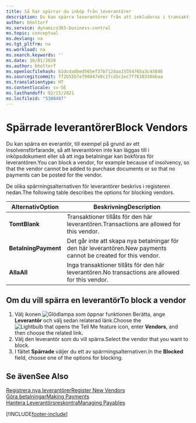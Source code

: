 ```yaml
---
title: Så här spärrar du inköp från leverantörer
description: Du kan spärra leverantörer från att inkluderas i transaktioner eller bara spärra nya betalningar till dem.
author: bholtorf
ms.service: dynamics365-business-central
ms.topic: conceptual
ms.devlang: na
ms.tgt_pltfrm: na
ms.workload: na
ms.search.keywords: ''
ms.date: 10/01/2020
ms.author: bholtorf
ms.openlocfilehash: b1dcda8bed565ef37b712daa15554765a3c45846
ms.sourcegitcommit: ff2b55b7e790447e0c1fcd5c2ec7f7610338ebaa
ms.translationtype: HT
ms.contentlocale: sv-SE
ms.lasthandoff: 02/15/2021
ms.locfileid: "5380487"
---
```

# <a name="block-vendors"></a><span data-ttu-id="9747a-103">Spärrade leverantörer</span><span class="sxs-lookup"><span data-stu-id="9747a-103">Block Vendors</span></span>
<span data-ttu-id="9747a-104">Du kan spärra en everantör, till exempel på grund av ett insolvensförfarande, så att leverantören inte kan läggas till i inköpsdokument eller så att inga betalningar kan bokföras för leverantören.</span><span class="sxs-lookup"><span data-stu-id="9747a-104">You can block a vendor, for example because of insolvency, so that the vendor cannot be added to purchase documents or so that no payments can be posted for the vendor.</span></span>

<span data-ttu-id="9747a-105">De olika spärrningsalternativen för leverantörer beskrivs i registeren nedan.</span><span class="sxs-lookup"><span data-stu-id="9747a-105">The following table describes the options for blocking vendors.</span></span>  

|<span data-ttu-id="9747a-106">Alternativ</span><span class="sxs-lookup"><span data-stu-id="9747a-106">Option</span></span>|<span data-ttu-id="9747a-107">Beskrivning</span><span class="sxs-lookup"><span data-stu-id="9747a-107">Description</span></span>|  
|--------------------|------------|  
|<span data-ttu-id="9747a-108">**Tomt**</span><span class="sxs-lookup"><span data-stu-id="9747a-108">**Blank**</span></span>|<span data-ttu-id="9747a-109">Transaktioner tillåts för den här leverantören.</span><span class="sxs-lookup"><span data-stu-id="9747a-109">Transactions are allowed for this vendor.</span></span>|
|<span data-ttu-id="9747a-110">**Betalning**</span><span class="sxs-lookup"><span data-stu-id="9747a-110">**Payment**</span></span>|<span data-ttu-id="9747a-111">Det går inte att skapa nya betalningar för den här leverantören.</span><span class="sxs-lookup"><span data-stu-id="9747a-111">New payments cannot be created for this vendor.</span></span>|  
|<span data-ttu-id="9747a-112">**Alla**</span><span class="sxs-lookup"><span data-stu-id="9747a-112">**All**</span></span>|<span data-ttu-id="9747a-113">Inga transaktioner tillåts för den här leverantören.</span><span class="sxs-lookup"><span data-stu-id="9747a-113">No transactions are allowed for this vendor.</span></span>|  

## <a name="to-block-a-vendor"></a><span data-ttu-id="9747a-114">Om du vill spärra en leverantör</span><span class="sxs-lookup"><span data-stu-id="9747a-114">To block a vendor</span></span>  
1. <span data-ttu-id="9747a-115">Välj ikonen ![Glödlampa som öppnar funktionen Berätta](media/ui-search/search_small.png "Berätta vad du vill göra"), ange **Leverantör** och välj sedan relaterad länk.</span><span class="sxs-lookup"><span data-stu-id="9747a-115">Choose the ![Lightbulb that opens the Tell Me feature](media/ui-search/search_small.png "Tell me what you want to do") icon, enter **Vendors**, and then choose the related link.</span></span>
2. <span data-ttu-id="9747a-116">Välj den leverantör som du vill spärra.</span><span class="sxs-lookup"><span data-stu-id="9747a-116">Select the vendor that you want to block.</span></span>
3. <span data-ttu-id="9747a-117">I fältet **Spärrade** väljer du ett av spärrningsalternativen.</span><span class="sxs-lookup"><span data-stu-id="9747a-117">In the **Blocked** field, choose one of the options for blocking.</span></span>

## <a name="see-also"></a><span data-ttu-id="9747a-118">Se även</span><span class="sxs-lookup"><span data-stu-id="9747a-118">See Also</span></span>  
[<span data-ttu-id="9747a-119">Registrera nya leverantörer</span><span class="sxs-lookup"><span data-stu-id="9747a-119">Register New Vendors</span></span>](purchasing-how-register-new-vendors.md)  
[<span data-ttu-id="9747a-120">Göra betalningar</span><span class="sxs-lookup"><span data-stu-id="9747a-120">Making Payments</span></span>](payables-make-payments.md)  
[<span data-ttu-id="9747a-121">Hantera Leverantörsreskontra</span><span class="sxs-lookup"><span data-stu-id="9747a-121">Managing Payables</span></span>](payables-manage-payables.md)


[!INCLUDE[footer-include](includes/footer-banner.md)]